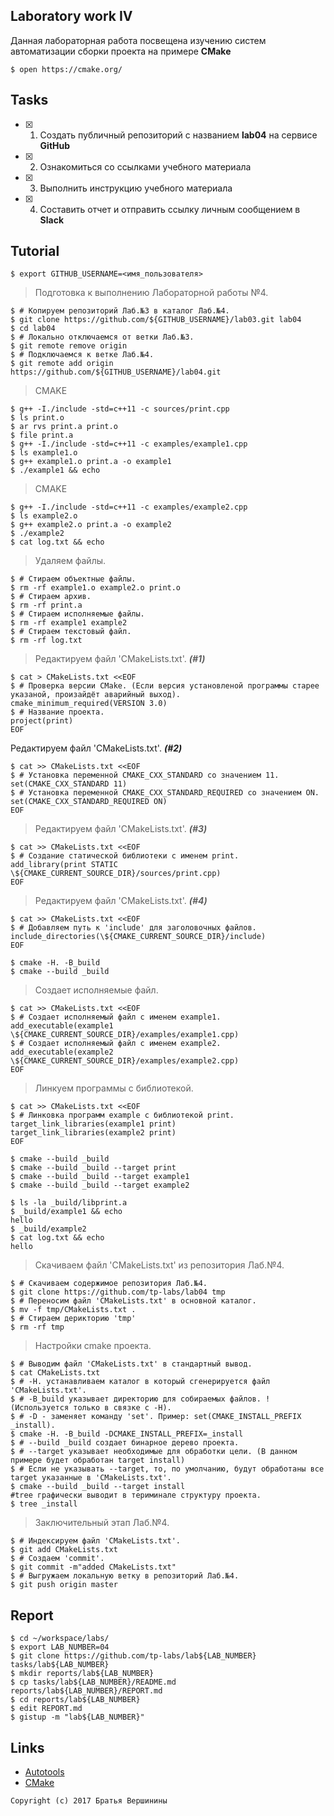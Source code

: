 ## Laboratory work IV

Данная лабораторная работа посвещена изучению систем автоматизации сборки проекта на примере **CMake**

```ShellSession
$ open https://cmake.org/
```

## Tasks

- [X] 1. Создать публичный репозиторий с названием **lab04** на сервисе **GitHub**
- [X] 2. Ознакомиться со ссылками учебного материала
- [X] 3. Выполнить инструкцию учебного материала
- [X] 4. Составить отчет и отправить ссылку личным сообщением в **Slack**

## Tutorial

```ShellSession
$ export GITHUB_USERNAME=<имя_пользователя>
```

>Подготовка к выполнению Лабораторной работы №4.
```ShellSession
$ # Копируем репозиторий Лаб.№3 в каталог Лаб.№4.
$ git clone https://github.com/${GITHUB_USERNAME}/lab03.git lab04
$ cd lab04
$ # Локально отключаемся от ветки Лаб.№3.
$ git remote remove origin
$ # Подключаемся к ветке Лаб.№4.
$ git remote add origin https://github.com/${GITHUB_USERNAME}/lab04.git
```

>CMAKE
```ShellSession 
$ g++ -I./include -std=c++11 -c sources/print.cpp
$ ls print.o
$ ar rvs print.a print.o
$ file print.a
$ g++ -I./include -std=c++11 -c examples/example1.cpp
$ ls example1.o
$ g++ example1.o print.a -o example1
$ ./example1 && echo
```

>CMAKE
```ShellSession
$ g++ -I./include -std=c++11 -c examples/example2.cpp
$ ls example2.o
$ g++ example2.o print.a -o example2
$ ./example2
$ cat log.txt && echo
```

>Удаляем файлы.
```ShellSession
$ # Стираем объектные файлы.
$ rm -rf example1.o example2.o print.o
$ # Стираем архив.
$ rm -rf print.a
$ # Стираем исполняемые файлы.
$ rm -rf example1 example2
$ # Стираем текстовый файл.
$ rm -rf log.txt
```

>Редактируем файл 'CMakeLists.txt'. _**(#1)**_
```ShellSession
$ cat > CMakeLists.txt <<EOF
$ # Проверка версии CMake. (Если версия установленой программы старее указаной, произайдёт аварийный выход).
cmake_minimum_required(VERSION 3.0)
$ # Название проекта.
project(print)
EOF
```

Редактируем файл 'CMakeLists.txt'. _**(#2)**_
```ShellSession
$ cat >> CMakeLists.txt <<EOF
$ # Установка переменной CMAKE_CXX_STANDARD со значением 11.
set(CMAKE_CXX_STANDARD 11)
$ # Установка переменной CMAKE_CXX_STANDARD_REQUIRED со значением ON.
set(CMAKE_CXX_STANDARD_REQUIRED ON)
EOF
```

>Редактируем файл 'CMakeLists.txt'.  _**(#3)**_
```ShellSession
$ cat >> CMakeLists.txt <<EOF
$ # Создание статической библиотеки с именем print.
add_library(print STATIC \${CMAKE_CURRENT_SOURCE_DIR}/sources/print.cpp)
EOF
```

>Редактируем файл 'CMakeLists.txt'.  _**(#4)**_
```ShellSession
$ cat >> CMakeLists.txt <<EOF
$ # Добавляем путь к 'include' для заголовочных файлов.
include_directories(\${CMAKE_CURRENT_SOURCE_DIR}/include)
EOF
```

```ShellSession
$ cmake -H. -B_build
$ cmake --build _build
```

>Создает исполняемые файл.
```ShellSession
$ cat >> CMakeLists.txt <<EOF
$ # Создает исполняемый файл с именем example1.
add_executable(example1 \${CMAKE_CURRENT_SOURCE_DIR}/examples/example1.cpp)
$ # Создает исполняемый файл с именем example2.
add_executable(example2 \${CMAKE_CURRENT_SOURCE_DIR}/examples/example2.cpp)
EOF
```

>Линкуем программы с библиотекой.
```ShellSession
$ cat >> CMakeLists.txt <<EOF
$ # Линковка программ example с библиотекой print.
target_link_libraries(example1 print)
target_link_libraries(example2 print)
EOF
```


```ShellSession
$ cmake --build _build
$ cmake --build _build --target print
$ cmake --build _build --target example1
$ cmake --build _build --target example2
```

```ShellSession
$ ls -la _build/libprint.a
$ _build/example1 && echo
hello
$ _build/example2
$ cat log.txt && echo
hello
```

>Скачиваем файл 'CMakeLists.txt' из репозитория Лаб.№4.
```ShellSession
$ # Скачиваем содержимое репозитория Лаб.№4.
$ git clone https://github.com/tp-labs/lab04 tmp
$ # Переносим файл 'CMakeLists.txt' в основной каталог.
$ mv -f tmp/CMakeLists.txt .
$ # Стираем дерикторию 'tmp'
$ rm -rf tmp
```

>Настройки cmake проекта.
```ShellSession
$ # Выводим файл 'CMakeLists.txt' в стандартный вывод.
$ cat CMakeLists.txt
$ # -H. устанавливаем каталог в который сгенерируется файл 'CMakeLists.txt'.
$ # -B_build указывает директорию для собираемых файлов. !(Используется только в связке с -H).
$ # -D - заменяет команду 'set'. Пример: set(CMAKE_INSTALL_PREFIX _install).
$ cmake -H. -B_build -DCMAKE_INSTALL_PREFIX=_install
$ # --build _build создает бинарное дерево проекта.
$ # --target указывает необходимые для обработки цели. (В данном примере будет обработан target install)
$ # Если не указывать --target, то, по умолчанию, будут обработаны все target указанные в 'CMakeLists.txt'.
$ cmake --build _build --target install
#tree графически выводит в териминале структуру проекта.
$ tree _install
```

>Заключительный этап Лаб.№4.
```ShellSession
$ # Индексируем файл 'CMakeLists.txt'.
$ git add CMakeLists.txt
$ # Создаем 'commit'.
$ git commit -m"added CMakeLists.txt"
$ # Выгружаем локальную ветку в репозиторий Лаб.№4.
$ git push origin master
```

## Report

```ShellSession
$ cd ~/workspace/labs/
$ export LAB_NUMBER=04
$ git clone https://github.com/tp-labs/lab${LAB_NUMBER} tasks/lab${LAB_NUMBER}
$ mkdir reports/lab${LAB_NUMBER}
$ cp tasks/lab${LAB_NUMBER}/README.md reports/lab${LAB_NUMBER}/REPORT.md
$ cd reports/lab${LAB_NUMBER}
$ edit REPORT.md
$ gistup -m "lab${LAB_NUMBER}"
```

## Links

- [Autotools](http://www.gnu.org/software/automake/manual/html_node/Autotools-Introduction.html)
- [CMake](https://cgold.readthedocs.io/en/latest/index.html)

```
Copyright (c) 2017 Братья Вершинины
```
